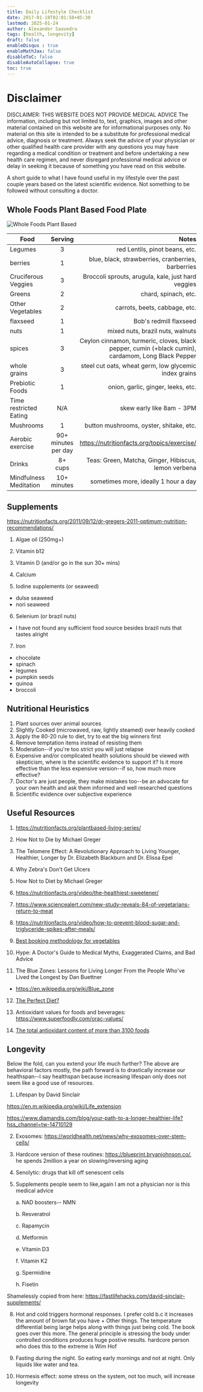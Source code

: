 ```yaml
---
title: Daily Lifestyle Checklist
date: 2017-01-18T02:01:58+05:30
lastmod: 2025-01-24
author: Alexander Saavedra
tags: [health, longevity]
draft: false
enableDisqus : true
enableMathJax: false
disableToC: false
disableAutoCollapse: true
toc: true
---
```


# Disclaimer

DISCLAIMER: THIS WEBSITE DOES NOT PROVIDE MEDICAL ADVICE The information, including but not limited to, text, graphics, images and other material contained on this website are for informational purposes only. No material on this site is intended to be a substitute for professional medical advice, diagnosis or treatment. Always seek the advice of your physician or other qualified health care provider with any questions you may have regarding a medical condition or treatment and before undertaking a new health care regimen, and never disregard professional medical advice or delay in seeking it because of something you have read on this website.

A short guide to what I have found useful in my
lifestyle over the past couple years based on the latest scientific evidence. Not something to be followed without consulting a doctor.

## Whole Foods Plant Based Food Plate

![Whole Foods Plant Based](/whole-foods.jpg "Whole Foods plant based Foods")

| Food        | Serving           | Notes  |
| ------------- |:-------------:| -----:|
| Legumes      | 3 | red Lentils, pinot beans, etc. |
| berries      | 1      |   blue, black, strawberries, cranberries, barberries |
| Cruciferous Veggies | 3     |    Broccoli sprouts, arugula, kale, just hard veggies |
| Greens | 2      |   chard, spinach, etc. |
| Other Vegetables | 2      |    carrots, beets, cabbage, etc. |
| flaxseed | 1      |    Bob's redmill flaxseed |
| nuts | 1      |   mixed nuts, brazil nuts, walnuts |
| spices | 3      |    Ceylon cinnamon, turmeric, cloves, black pepper, cumin (+black cumin), cardamom, Long Black Pepper |
| whole grains | 3     |    steel cut oats, wheat germ, low glycemic index grains |
| Prebiotic Foods | 1      | onion, garlic, ginger, leeks, etc. |
| Time restricted Eating | N/A     | skew early like 8am - 3PM |
| Mushrooms | 1      | button mushrooms, oyster, shitake, etc. |
| Aerobic exercise | 90+ minutes per day      |   https://nutritionfacts.org/topics/exercise/ |
| Drinks | 8+ cups     | Teas: Green, Matcha, Ginger, Hibiscus, lemon verbena |
| Mindfulness Meditation | 10+ minutes | sometimes more, ideally 1 hour a day |
## Supplements

https://nutritionfacts.org/2011/09/12/dr-gregers-2011-optimum-nutrition-recommendations/

1. Algae oil (250mg+)

2. Vitamin b12 

3. Vitamin D (and/or go in the sun 30+ mins)

4. Calcium

5. Iodine supplements (or seaweed)
  - dulse seaweed
  - nori seaweed

6. Selenium (or brazil nuts)

  - I have not found any sufficient food source besides brazil nuts that tastes alright

7. Iron 

  - chocolate
  - spinach
  - legumes
  - pumpkin seeds
  - quinoa
  - broccoli

## Nutritional Heuristics

1) Plant sources over animal sources
2) Slightly Cooked (microwaved, raw, lightly steamed) over heavily cooked
3) Apply the 80-20 rule to diet, try to eat the big winners first
4) Remove temptation items instead of resisting them
5) Moderation--if you're too strict you will just relapse
6) Expensive and/or complicated health solutions should be viewed with skepticism, where is the scientific evidence to support it? 
Is it more effective than the less expensive version--if so, how much more effective?
7) Doctor's are just people, they make mistakes too--be an advocate for your own health 
and ask them informed and well researched questions
8) Scientific evidence over subjective experience 


## Useful Resources

1. https://nutritionfacts.org/plantbased-living-series/

2. How Not to Die by Michael Greger

3. The Telomere Effect: A Revolutionary Approach to Living Younger, Healthier, Longer by Dr. Elizabeth Blackburn and Dr. Elissa Epel

4. Why Zebra's Don't Get Ulcers

5. How Not to Diet by Michael Greger

6. https://nutritionfacts.org/video/the-healthiest-sweetener/

7. https://www.sciencealert.com/new-study-reveals-84-of-vegetarians-return-to-meat

8. https://nutritionfacts.org/video/how-to-prevent-blood-sugar-and-triglyceride-spikes-after-meals/

9. [Best booking methodology for vegetables](https://www.youtube.com/watch?v=CblEnrysVIA)

10. Hype: A Doctor's Guide to Medical Myths, Exaggerated Claims, and Bad Advice

11. The Blue Zones: Lessons for Living Longer From the People Who've Lived the Longest by Dan Buettner
  - https://en.wikipedia.org/wiki/Blue_zone

12. [The Perfect Diet?](https://www.health.harvard.edu/diet-and-weight-loss/the-perfect-diet)

13. Antioxidant values for foods and beverages: https://www.superfoodly.com/orac-values/

14. [The total antioxidant content of more than 3100 foods](https://www.ncbi.nlm.nih.gov/pmc/articles/PMC2841576/)


## Longevity
Below the fold, can you extend your life much further? The above are behavioral factors mostly, the path forward is to drastically increase
our healthspan--I say healthspan because increasing lifespan only does not seem like a good use of resources.

1. Lifespan by David Sinclair

https://en.m.wikipedia.org/wiki/Life_extension

https://www.diamandis.com/blog/your-path-to-a-longer-healthier-life?hss_channel=tw-14710129

2. Exosomes: https://worldhealth.net/news/why-exosomes-over-stem-cells/
3. Hardcore version of these routines: https://blueprint.bryanjohnson.co/, he spends 2million a year on slowing/reversing aging

5. Senolytic: drugs that kill off senescent cells

7. Supplements people seem to like,again I am not a physician nor is this medical advice

   a. NAD boosters-- NMN
   
   b. Resveratrol
   
   c. Rapamycin
   
   d. Metformin
   
   e. Vitamin D3
   
   f. Vitamin K2
   
   g. Spermidine
   
   h. Fisetin

Shamelessly copied from here: https://fastlifehacks.com/david-sinclair-supplements/

8. Hot and cold triggers hormonal responses. I prefer cold b.c it increases the amount of brown fat you have + Other things. The temperature differential being large helps along with things just being cold. The book goes over this more. The general principle is stressing the body under controlled conditions produces huge postive results.
  hardcore person who does this to the extreme is Wim Hof

9. Fasting during the night. So eating early mornings and not at night. Only liquids like water and tea.

10. Hormesis effect: some stress on the system, not too much, will increase longevity

